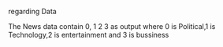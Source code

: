 regarding Data

The News data contain 0, 1 2 3 as output where 0 is Political,1 is Technology,2 is entertainment and 3 is bussiness
